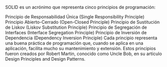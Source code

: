 SOLID es un acrónimo que representa cinco principios de programación:

Principio de Responsabilidad Única (Single Responsibility Principle)
Principio Abierto-Cerrado (Open-Closed Principle)
Principio de Sustitución de Liskov (Liskov Substitution Principle)
Principio de Segregación de Interfaces (Interface Segregation Principle)
Principio de Inversión de Dependencia (Dependency Inversion Principle)
Cada principio representa una buena práctica de programación que, cuando se aplica en una aplicación, facilita mucho su mantenimiento y extensión. Estos principios fueron creados por Robert Martin, conocido como Uncle Bob, en su artículo Design Principles and Design Patterns.